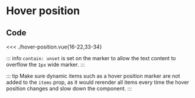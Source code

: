 <script setup>
import Example from './hover-position.vue'
</script>

# Hover position

<Example/>

## Code

<<< ./hover-position.vue{16-22,33-34}

::: info
`contain: unset` is set on the marker to allow the text content to overflow the `1px` wide marker.
:::

::: tip
Make sure dynamic items such as a hover position marker are not added to the `items` prop, as it would rerender all items every time the hover position changes and slow down the component.
:::